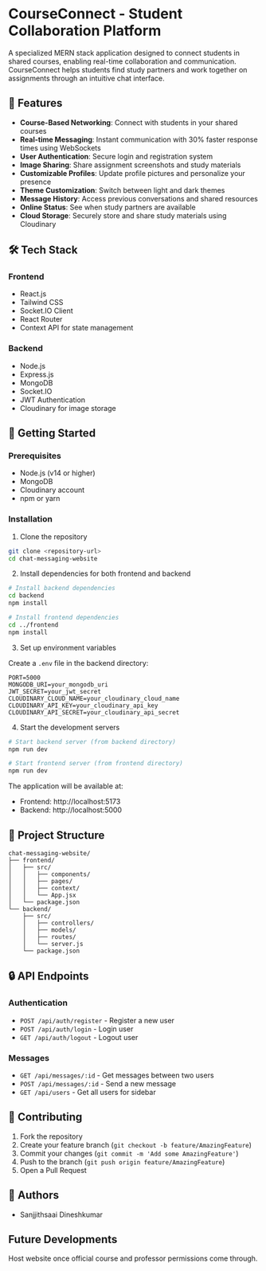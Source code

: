# CourseConnect - Student Collaboration Platform

A specialized MERN stack application designed to connect students in shared courses, enabling real-time collaboration and communication. CourseConnect helps students find study partners and work together on assignments through an intuitive chat interface.

## 🌟 Features

- **Course-Based Networking**: Connect with students in your shared courses
- **Real-time Messaging**: Instant communication with 30% faster response times using WebSockets
- **User Authentication**: Secure login and registration system
- **Image Sharing**: Share assignment screenshots and study materials
- **Customizable Profiles**: Update profile pictures and personalize your presence
- **Theme Customization**: Switch between light and dark themes
- **Message History**: Access previous conversations and shared resources
- **Online Status**: See when study partners are available
- **Cloud Storage**: Securely store and share study materials using Cloudinary

## 🛠️ Tech Stack

### Frontend

- React.js
- Tailwind CSS
- Socket.IO Client
- React Router
- Context API for state management

### Backend

- Node.js
- Express.js
- MongoDB
- Socket.IO
- JWT Authentication
- Cloudinary for image storage

## 🚀 Getting Started

### Prerequisites

- Node.js (v14 or higher)
- MongoDB
- Cloudinary account
- npm or yarn

### Installation

1. Clone the repository

```bash
git clone <repository-url>
cd chat-messaging-website
```

2. Install dependencies for both frontend and backend

```bash
# Install backend dependencies
cd backend
npm install

# Install frontend dependencies
cd ../frontend
npm install
```

3. Set up environment variables

Create a `.env` file in the backend directory:

```env
PORT=5000
MONGODB_URI=your_mongodb_uri
JWT_SECRET=your_jwt_secret
CLOUDINARY_CLOUD_NAME=your_cloudinary_cloud_name
CLOUDINARY_API_KEY=your_cloudinary_api_key
CLOUDINARY_API_SECRET=your_cloudinary_api_secret
```

4. Start the development servers

```bash
# Start backend server (from backend directory)
npm run dev

# Start frontend server (from frontend directory)
npm run dev
```

The application will be available at:

- Frontend: http://localhost:5173
- Backend: http://localhost:5000

## 📁 Project Structure

```
chat-messaging-website/
├── frontend/
│   ├── src/
│   │   ├── components/
│   │   ├── pages/
│   │   ├── context/
│   │   └── App.jsx
│   └── package.json
└── backend/
    ├── src/
    │   ├── controllers/
    │   ├── models/
    │   ├── routes/
    │   └── server.js
    └── package.json
```

## 🔒 API Endpoints

### Authentication

- `POST /api/auth/register` - Register a new user
- `POST /api/auth/login` - Login user
- `GET /api/auth/logout` - Logout user

### Messages

- `GET /api/messages/:id` - Get messages between two users
- `POST /api/messages/:id` - Send a new message
- `GET /api/users` - Get all users for sidebar

## 🤝 Contributing

1. Fork the repository
2. Create your feature branch (`git checkout -b feature/AmazingFeature`)
3. Commit your changes (`git commit -m 'Add some AmazingFeature'`)
4. Push to the branch (`git push origin feature/AmazingFeature`)
5. Open a Pull Request

## 👥 Authors

- Sanjjithsaai Dineshkumar

## Future Developments

Host website once official course and professor permissions come through.
